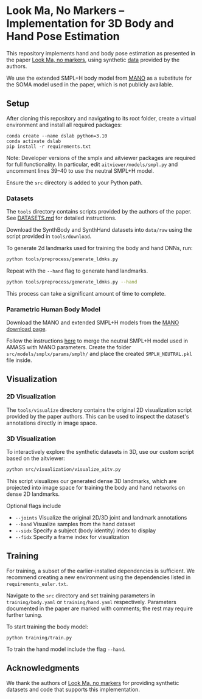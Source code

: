 # Look Ma, No Markers – Implementation for 3D Body and Hand Pose Estimation

This repository implements hand and body pose estimation as presented in the paper [Look Ma, no markers](https://microsoft.github.io/SynthMoCap/), using synthetic [data](https://github.com/microsoft/SynthMoCap) provided by the authors.

We use the extended SMPL+H body model from [MANO](https://mano.is.tue.mpg.de/) as a substitute for the SOMA model used in the paper, which is not publicly available.

## Setup
After cloning this repository and navigating to its root folder, create a virtual environment and install all required packages:
```
conda create --name dslab python=3.10
conda activate dslab
pip install -r requirements.txt
```

Note: Developer versions of the smplx and aitviewer packages are required for full functionality. In particular, edit `aitviewer/models/smpl.py` and uncomment lines 39–40 to use the neutral SMPL+H model.

Ensure the `src` directory is added to your Python path.

### Datasets
The `tools` directory contains scripts provided by the authors of the paper. See [DATASETS.md](tools/DATASETS.md) for detailed instructions.

Download the SynthBody and SynthHand datasets into `data/raw` using the script provided in `tools/download`.

To generate 2d landmarks used for training the body and hand DNNs, run:
```bash
python tools/preprocess/generate_ldmks.py
```
Repeat with the `--hand` flag to generate hand landmarks.
```bash
python tools/preprocess/generate_ldmks.py --hand
```

This process can take a significant amount of time to complete.

### Parametric Human Body Model
Download the MANO and extended SMPL+H models from the [MANO download page](https://mano.is.tue.mpg.de/download.php). 

Follow the instructions [here](https://github.com/vchoutas/smplx/blob/main/tools/README.md) to merge the neutral SMPL+H model used in AMASS with MANO parameters. Create the folder `src/models/smplx/params/smplh/` and place the created `SMPLH_NEUTRAL.pkl` file inside.

## Visualization

### 2D Visualization

The `tools/visualize` directory contains the original 2D visualization script provided by the paper authors.
This can be used to inspect the dataset's annotations directly in image space.  

### 3D Visualization

To interactively explore the synthetic datasets in 3D, use our custom script based on the aitviewer:

```bash
python src/visualization/visualize_aitv.py
```
This script visualizes our generated dense 3D landmarks, which are projected into image space for training the body and hand networks on dense 2D landmarks.

Optional flags include

- `--joints`    Visualize the original 2D/3D joint and landmark annotations
- `--hand`      Visualize samples from the hand dataset
- `--sidx`      Specify a subject (body identity) index to display
- `--fidx`      Specify a frame index for visualization

## Training
For training, a subset of the earlier-installed dependencies is sufficient.
We recommend creating a new environment using the dependencies listed in `requirements_euler.txt`.

Navigate to the `src` directory and set training parameters in `training/body.yaml` or `training/hand.yaml` respectively. 
Parameters documented in the paper are marked with comments; the rest may require further tuning.

To start training the body model:
```
python training/train.py
```
To train the hand model include the flag `--hand`.

## Acknowledgments
We thank the authors of [Look Ma, no markers](https://microsoft.github.io/SynthMoCap/) for providing synthetic datasets and code that supports this implementation.